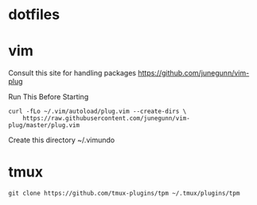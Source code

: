 dotfiles
=========

vim
===
Consult this site for handling packages
https://github.com/junegunn/vim-plug


Run This Before Starting
```
curl -fLo ~/.vim/autoload/plug.vim --create-dirs \
    https://raw.githubusercontent.com/junegunn/vim-plug/master/plug.vim
```

Create this directory
~/.vimundo

tmux
===
```
git clone https://github.com/tmux-plugins/tpm ~/.tmux/plugins/tpm
```
